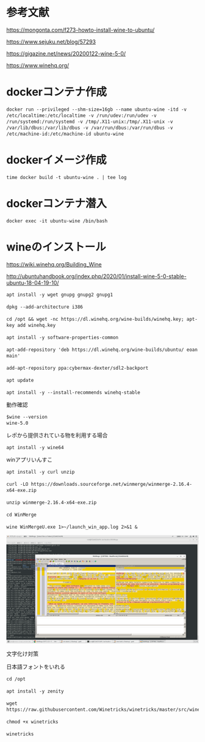 # 参考文献

https://mongonta.com/f273-howto-install-wine-to-ubuntu/ </br>

https://www.sejuku.net/blog/57293 </br>

https://gigazine.net/news/20200122-wine-5-0/ </br>

https://www.winehq.org/ </br>

# dockerコンテナ作成

```
docker run --privileged --shm-size=16gb --name ubuntu-wine -itd -v /etc/localtime:/etc/localtime -v /run/udev:/run/udev -v /run/systemd:/run/systemd -v /tmp/.X11-unix:/tmp/.X11-unix -v /var/lib/dbus:/var/lib/dbus -v /var/run/dbus:/var/run/dbus -v /etc/machine-id:/etc/machine-id ubuntu-wine
```

# dockerイメージ作成

```
time docker build -t ubuntu-wine . | tee log
```

# dockerコンテナ潜入

```
docker exec -it ubuntu-wine /bin/bash
```

# wineのインストール
https://wiki.winehq.org/Building_Wine </br>

http://ubuntuhandbook.org/index.php/2020/01/install-wine-5-0-stable-ubuntu-18-04-19-10/ </br>

```
apt install -y wget gnupg gnupg2 gnupg1

dpkg --add-architecture i386

cd /opt && wget -nc https://dl.winehq.org/wine-builds/winehq.key; apt-key add winehq.key

apt install -y software-properties-common

apt-add-repository 'deb https://dl.winehq.org/wine-builds/ubuntu/ eoan main'

add-apt-repository ppa:cybermax-dexter/sdl2-backport

apt update

apt install -y --install-recommends winehq-stable
```

動作確認
```
$wine --version
wine-5.0
```

レポから提供されている物を利用する場合

```
apt install -y wine64
```

winアプリいんすこ

```
apt install -y curl unzip

curl -LO https://downloads.sourceforge.net/winmerge/winmerge-2.16.4-x64-exe.zip

unzip winmerge-2.16.4-x64-exe.zip

cd WinMerge

wine WinMergeU.exe 1>~/launch_win_app.log 2>&1 &
```

![](./1.png)


文字化け対策

日本語フォントをいれる

```
cd /opt

apt install -y zenity

wget https://raw.githubusercontent.com/Winetricks/winetricks/master/src/winetricks

chmod +x winetricks

winetricks
```
